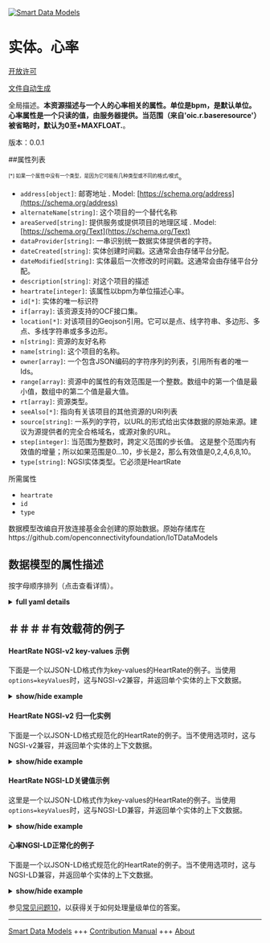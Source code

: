 <!-- 10-Header -->  
[![Smart Data Models](https://smartdatamodels.org/wp-content/uploads/2022/01/SmartDataModels_logo.png "Logo")](https://smartdatamodels.org)  
实体。心率  
=====<!-- /10-Header -->  
<!-- 15-License -->  
[开放许可](https://github.com/smart-data-models//dataModel.OCF/blob/master/HeartRate/LICENSE.md)  
[文件自动生成](https://docs.google.com/presentation/d/e/2PACX-1vTs-Ng5dIAwkg91oTTUdt8ua7woBXhPnwavZ0FxgR8BsAI_Ek3C5q97Nd94HS8KhP-r_quD4H0fgyt3/pub?start=false&loop=false&delayms=3000#slide=id.gb715ace035_0_60)  
<!-- /15-License -->  
<!-- 20-Description -->  
全局描述。**本资源描述与一个人的心率相关的属性。单位是bpm，是默认单位。心率属性是一个只读的值，由服务器提供。当范围（来自'oic.r.baseresource'）被省略时，默认为0至+MAXFLOAT.**。  
版本：0.0.1  
<!-- /20-Description -->  
<!-- 30-PropertiesList -->  

##属性列表  

<sup><sub>[*] 如果一个属性中没有一个类型，是因为它可能有几种类型或不同的格式/模式</sub></sup>。  
- `address[object]`: 邮寄地址  . Model: [https://schema.org/address](https://schema.org/address)- `alternateName[string]`: 这个项目的一个替代名称  - `areaServed[string]`: 提供服务或提供项目的地理区域  . Model: [https://schema.org/Text](https://schema.org/Text)- `dataProvider[string]`: 一串识别统一数据实体提供者的字符。  - `dateCreated[string]`: 实体创建时间戳。这通常会由存储平台分配。  - `dateModified[string]`: 实体最后一次修改的时间戳。这通常会由存储平台分配。  - `description[string]`: 对这个项目的描述  - `heartrate[integer]`: 该属性以bpm为单位描述心率。  - `id[*]`: 实体的唯一标识符  - `if[array]`: 该资源支持的OCF接口集。  - `location[*]`: 对该项目的Geojson引用。它可以是点、线字符串、多边形、多点、多线字符串或多多边形。  - `n[string]`: 资源的友好名称  - `name[string]`: 这个项目的名称。  - `owner[array]`: 一个包含JSON编码的字符序列的列表，引用所有者的唯一Ids。  - `range[array]`: 资源中的属性的有效范围是一个整数。数组中的第一个值是最小值，数组中的第二个值是最大值。  - `rt[array]`: 资源类型。  - `seeAlso[*]`: 指向有关该项目的其他资源的URI列表  - `source[string]`: 一系列的字符，以URL的形式给出实体数据的原始来源。建议为源提供者的完全合格域名，或源对象的URL。  - `step[integer]`: 当范围为整数时，跨定义范围的步长值。  这是整个范围内有效值的增量；所以如果范围是0...10，步长是2，那么有效值是0,2,4,6,8,10。  - `type[string]`: NGSI实体类型。它必须是HeartRate  <!-- /30-PropertiesList -->  
<!-- 35-RequiredProperties -->  
所需属性  
- `heartrate`  - `id`  - `type`  <!-- /35-RequiredProperties -->  
<!-- 40-RequiredProperties -->  
数据模型改编自开放连接基金会创建的原始数据。原始存储库在https://github.com/openconnectivityfoundation/IoTDataModels  
<!-- /40-RequiredProperties -->  
<!-- 50-DataModelHeader -->  
## 数据模型的属性描述  
按字母顺序排列（点击查看详情）。  
<!-- /50-DataModelHeader -->  
<!-- 60-ModelYaml -->  
<details><summary><strong>full yaml details</strong></summary>    
```yaml  
HeartRate:    
  description: 'This Resource describes the Properties associated with a person''s heart rate. The unit, which is the default unit, is bpm. The heartrate Property is a read-only value that is provided by the server. When range (from ''oic.r.baseresource'') is omitted the default is 0 to +MAXFLOAT.'    
  properties:    
    address:    
      description: 'The mailing address'    
      properties:    
        addressCountry:    
          description: 'Property. The country. For example, Spain. Model:''https://schema.org/addressCountry'''    
          type: string    
        addressLocality:    
          description: 'Property. The locality in which the street address is, and which is in the region. Model:''https://schema.org/addressLocality'''    
          type: string    
        addressRegion:    
          description: 'Property. The region in which the locality is, and which is in the country. Model:''https://schema.org/addressRegion'''    
          type: string    
        postOfficeBoxNumber:    
          description: 'Property. The post office box number for PO box addresses. For example, 03578. Model:''https://schema.org/postOfficeBoxNumber'''    
          type: string    
        postalCode:    
          description: 'Property. The postal code. For example, 24004. Model:''https://schema.org/https://schema.org/postalCode'''    
          type: string    
        streetAddress:    
          description: 'Property. The street address. Model:''https://schema.org/streetAddress'''    
          type: string    
      type: object    
      x-ngsi:    
        model: https://schema.org/address    
        type: Property    
    alternateName:    
      description: 'An alternative name for this item'    
      type: string    
      x-ngsi:    
        type: Property    
    areaServed:    
      description: 'The geographic area where a service or offered item is provided'    
      type: string    
      x-ngsi:    
        model: https://schema.org/Text    
        type: Property    
    dataProvider:    
      description: 'A sequence of characters identifying the provider of the harmonised data entity.'    
      type: string    
      x-ngsi:    
        type: Property    
    dateCreated:    
      description: 'Entity creation timestamp. This will usually be allocated by the storage platform.'    
      format: date-time    
      type: string    
      x-ngsi:    
        type: Property    
    dateModified:    
      description: 'Timestamp of the last modification of the entity. This will usually be allocated by the storage platform.'    
      format: date-time    
      type: string    
      x-ngsi:    
        type: Property    
    description:    
      description: 'A description of this item'    
      type: string    
      x-ngsi:    
        type: Property    
    heartrate:    
      description: 'This Property describes the heart rate in bpm.'    
      minimum: 0    
      readOnly: true    
      type: integer    
      x-ngsi:    
        type: Property    
    id:    
      anyOf: &heartrate_-_properties_-_owner_-_items_-_anyof    
        - description: 'Property. Identifier format of any NGSI entity'    
          maxLength: 256    
          minLength: 1    
          pattern: ^[\w\-\.\{\}\$\+\*\[\]`|~^@!,:\\]+$    
          type: string    
        - description: 'Property. Identifier format of any NGSI entity'    
          format: uri    
          type: string    
      description: 'Unique identifier of the entity'    
      x-ngsi:    
        type: Property    
    if:    
      description: 'The OCF Interface set supported by this Resource.'    
      items:    
        enum:    
          - oic.if.s    
          - oic.if.baseline    
        type: string    
      minItems: 1    
      readOnly: true    
      type: array    
      uniqueItems: true    
      x-ngsi:    
        type: Property    
    location:    
      description: 'Geojson reference to the item. It can be Point, LineString, Polygon, MultiPoint, MultiLineString or MultiPolygon'    
      oneOf:    
        - description: 'Geoproperty. Geojson reference to the item. Point'    
          properties:    
            bbox:    
              items:    
                type: number    
              minItems: 4    
              type: array    
            coordinates:    
              items:    
                type: number    
              minItems: 2    
              type: array    
            type:    
              enum:    
                - Point    
              type: string    
          required:    
            - type    
            - coordinates    
          title: 'GeoJSON Point'    
          type: object    
        - description: 'Geoproperty. Geojson reference to the item. LineString'    
          properties:    
            bbox:    
              items:    
                type: number    
              minItems: 4    
              type: array    
            coordinates:    
              items:    
                items:    
                  type: number    
                minItems: 2    
                type: array    
              minItems: 2    
              type: array    
            type:    
              enum:    
                - LineString    
              type: string    
          required:    
            - type    
            - coordinates    
          title: 'GeoJSON LineString'    
          type: object    
        - description: 'Geoproperty. Geojson reference to the item. Polygon'    
          properties:    
            bbox:    
              items:    
                type: number    
              minItems: 4    
              type: array    
            coordinates:    
              items:    
                items:    
                  items:    
                    type: number    
                  minItems: 2    
                  type: array    
                minItems: 4    
                type: array    
              type: array    
            type:    
              enum:    
                - Polygon    
              type: string    
          required:    
            - type    
            - coordinates    
          title: 'GeoJSON Polygon'    
          type: object    
        - description: 'Geoproperty. Geojson reference to the item. MultiPoint'    
          properties:    
            bbox:    
              items:    
                type: number    
              minItems: 4    
              type: array    
            coordinates:    
              items:    
                items:    
                  type: number    
                minItems: 2    
                type: array    
              type: array    
            type:    
              enum:    
                - MultiPoint    
              type: string    
          required:    
            - type    
            - coordinates    
          title: 'GeoJSON MultiPoint'    
          type: object    
        - description: 'Geoproperty. Geojson reference to the item. MultiLineString'    
          properties:    
            bbox:    
              items:    
                type: number    
              minItems: 4    
              type: array    
            coordinates:    
              items:    
                items:    
                  items:    
                    type: number    
                  minItems: 2    
                  type: array    
                minItems: 2    
                type: array    
              type: array    
            type:    
              enum:    
                - MultiLineString    
              type: string    
          required:    
            - type    
            - coordinates    
          title: 'GeoJSON MultiLineString'    
          type: object    
        - description: 'Geoproperty. Geojson reference to the item. MultiLineString'    
          properties:    
            bbox:    
              items:    
                type: number    
              minItems: 4    
              type: array    
            coordinates:    
              items:    
                items:    
                  items:    
                    items:    
                      type: number    
                    minItems: 2    
                    type: array    
                  minItems: 4    
                  type: array    
                type: array    
              type: array    
            type:    
              enum:    
                - MultiPolygon    
              type: string    
          required:    
            - type    
            - coordinates    
          title: 'GeoJSON MultiPolygon'    
          type: object    
      x-ngsi:    
        type: Geoproperty    
    n:    
      description: 'Friendly name of the Resource'    
      maxLength: 64    
      readOnly: true    
      type: string    
      x-ngsi:    
        type: Property    
    name:    
      description: 'The name of this item.'    
      type: string    
      x-ngsi:    
        type: Property    
    owner:    
      description: 'A List containing a JSON encoded sequence of characters referencing the unique Ids of the owner(s)'    
      items:    
        anyOf: *heartrate_-_properties_-_owner_-_items_-_anyof    
        description: 'Property. Unique identifier of the entity'    
      type: array    
      x-ngsi:    
        type: Property    
    range:    
      description: 'The valid range for the Property in the Resource as an integer. The first value in the array is the minimum value, the second value in the array is the maximum value.'    
      items:    
        type: integer    
      maxItems: 2    
      minItems: 2    
      readOnly: true    
      type: array    
      x-ngsi:    
        type: Property    
    rt:    
      description: 'The Resource Type.'    
      items:    
        enum:    
          - oic.r.heartrate    
        type: string    
      minItems: 1    
      readOnly: true    
      type: array    
      uniqueItems: true    
      x-ngsi:    
        type: Property    
    seeAlso:    
      description: 'list of uri pointing to additional resources about the item'    
      oneOf:    
        - items:    
            format: uri    
            type: string    
          minItems: 1    
          type: array    
        - format: uri    
          type: string    
      x-ngsi:    
        type: Property    
    source:    
      description: 'A sequence of characters giving the original source of the entity data as a URL. Recommended to be the fully qualified domain name of the source provider, or the URL to the source object.'    
      type: string    
      x-ngsi:    
        type: Property    
    step:    
      description: 'Step value across the defined range when the range is an integer.  This is the increment for valid values across the range; so if range is 0..10 and step is 2 then valid values are 0,2,4,6,8,10.'    
      readOnly: true    
      type: integer    
      x-ngsi:    
        type: Property    
    type:    
      description: 'NGSI entity type. It has to be HeartRate'    
      enum:    
        - HeartRate    
      type: string    
      x-ngsi:    
        type: Property    
  required:    
    - heartrate    
    - id    
    - type    
  type: object    
  x-derived-from: https://raw.githubusercontent.com/openconnectivityfoundation/IoTDataModels/master/HeartRate.swagger.json    
  x-disclaimer: 'Redistribution and use in source and binary forms, with or without modification, are permitted  provided that the license conditions are met. Copyleft (c) 2021 Contributors to Smart Data Models Program'    
  x-license-url: https://github.com/smart-data-models/dataModel.OCF/blob/master/HeartRate/LICENSE.md    
  x-model-schema: https://smart-data-models.github.io/dataModel.OCF/HeartRate/schema.json    
  x-model-tags: OCF    
  x-version: 0.0.1    
```  
</details>    
<!-- /60-ModelYaml -->  
<!-- 70-MiddleNotes -->  
<!-- /70-MiddleNotes -->  
<!-- 80-Examples -->  
## ＃＃＃＃有效载荷的例子  
#### HeartRate NGSI-v2 key-values 示例  
下面是一个以JSON-LD格式作为key-values的HeartRate的例子。当使用`options=keyValues`时，这与NGSI-v2兼容，并返回单个实体的上下文数据。  
<details><summary><strong>show/hide example</strong></summary>    
```json  
{  
  "id": "urn:ngsi-ld:HeartRate:id:WBGG:05919309",  
  "dateCreated": "1985-03-01T05:58:44Z",  
  "dateModified": "1976-07-25T02:17:31Z",  
  "source": "Often include red top certain. At hair lay entire strategy friend. Perhaps scientist court decide.",  
  "name": "Side interest will account. Control coach detail radio direction case. Let institution successful range.",  
  "alternateName": "Sure drop American shake. Different edge position wrong south majority institution.",  
  "description": "Size relationship upon person activity. Doctor dark center accept law unit. Identify stand still social position use magazine.",  
  "dataProvider": "Me into real strategy score public peace chair. Tell doctor hard notice.",  
  "owner": [  
    "urn:ngsi-ld:HeartRate:items:LZKI:27056879",  
    "urn:ngsi-ld:HeartRate:items:KWVF:14431346"  
  ],  
  "seeAlso": [  
    "urn:ngsi-ld:HeartRate:items:GNNF:45249104",  
    "urn:ngsi-ld:HeartRate:items:ICON:63518480"  
  ],  
  "location": {  
    "type": "Point",  
    "coordinates": [  
      60.4631845,  
      -4.194848  
    ]  
  },  
  "address": {  
    "streetAddress": "Box care beat last. Enjoy security pull inside company half. Strong huge help amount write environment.",  
    "addressLocality": "Before size past article. Week music finish lot manage quality.",  
    "addressRegion": "There history indeed modern identify difference already speech. Again use risk strong since.",  
    "addressCountry": "Sort phone generation. American add second above near drop might.",  
    "postalCode": "Join account guess. Most occur perhaps item enjoy couple.",  
    "postOfficeBoxNumber": "Meeting everyone we evening onto. We writer together why whose light."  
  },  
  "areaServed": "Though available fire great television artist way. Student few building summer. Bar discuss join wife. Sound book wall during.",  
  "heartrate": {  
    "type": "Property",  
    "value": 864  
  },  
  "rt": [  
    "oic.r.heartrate",  
    "oic.r.heartrate"  
  ],  
  "n": "Whole magazine truth stop whose.",  
  "if": [  
    "oic.if.s",  
    "oic.if.baseline"  
  ],  
  "range": [  
    864,  
    864  
  ],  
  "step": {  
    "type": "Property",  
    "value": 864  
  },  
  "type": "HeartRate"  
}  
```  
</details>  
#### HeartRate NGSI-v2 归一化实例  
下面是一个以JSON-LD格式规范化的HeartRate的例子。当不使用选项时，这与NGSI-v2兼容，并返回单个实体的上下文数据。  
<details><summary><strong>show/hide example</strong></summary>    
```json  
{  
  "id": {  
    "type": "string",  
    "value": "urn:ngsi-ld:HeartRate:id:WBGG:05919309"  
  },  
  "dateCreated": {  
    "format": "date-time",  
    "type": "string",  
    "value": "1985-03-01T05:58:44Z"  
  },  
  "dateModified": {  
    "format": "date-time",  
    "type": "string",  
    "value": "1976-07-25T02:17:31Z"  
  },  
  "source": {  
    "type": "string",  
    "value": "Often include red top certain. At hair lay entire strategy friend. Perhaps scientist court decide."  
  },  
  "name": {  
    "type": "string",  
    "value": "Side interest will account. Control coach detail radio direction case. Let institution successful range."  
  },  
  "alternateName": {  
    "type": "string",  
    "value": "Sure drop American shake. Different edge position wrong south majority institution."  
  },  
  "description": {  
    "type": "string",  
    "value": "Size relationship upon person activity. Doctor dark center accept law unit. Identify stand still social position use magazine."  
  },  
  "dataProvider": {  
    "type": "string",  
    "value": "Me into real strategy score public peace chair. Tell doctor hard notice."  
  },  
  "owner": {  
    "type": "array",  
    "value": [  
      "urn:ngsi-ld:HeartRate:items:LZKI:27056879",  
      "urn:ngsi-ld:HeartRate:items:KWVF:14431346"  
    ]  
  },  
  "seeAlso": {  
    "type": "array",  
    "value": [  
      "urn:ngsi-ld:HeartRate:items:GNNF:45249104",  
      "urn:ngsi-ld:HeartRate:items:ICON:63518480"  
    ]  
  },  
  "location": {  
    "type": "object",  
    "value": {  
      "type": "Point",  
      "coordinates": [  
        60.4631845,  
        -4.194848  
      ]  
    }  
  },  
  "address": {  
    "type": "object",  
    "value": {  
      "streetAddress": "Box care beat last. Enjoy security pull inside company half. Strong huge help amount write environment.",  
      "addressLocality": "Before size past article. Week music finish lot manage quality.",  
      "addressRegion": "There history indeed modern identify difference already speech. Again use risk strong since.",  
      "addressCountry": "Sort phone generation. American add second above near drop might.",  
      "postalCode": "Join account guess. Most occur perhaps item enjoy couple.",  
      "postOfficeBoxNumber": "Meeting everyone we evening onto. We writer together why whose light."  
    }  
  },  
  "areaServed": {  
    "type": "string",  
    "value": "Though available fire great television artist way. Student few building summer. Bar discuss join wife. Sound book wall during."  
  },  
  "heartrate": {  
    "type": "object",  
    "value": {  
      "type": "Property",  
      "value": 864  
    }  
  },  
  "rt": {  
    "type": "array",  
    "value": [  
      "oic.r.heartrate",  
      "oic.r.heartrate"  
    ]  
  },  
  "n": {  
    "type": "string",  
    "value": "Whole magazine truth stop whose."  
  },  
  "if": {  
    "type": "array",  
    "value": [  
      "oic.if.s",  
      "oic.if.baseline"  
    ]  
  },  
  "range": {  
    "type": "array",  
    "value": [  
      864,  
      864  
    ]  
  },  
  "step": {  
    "type": "object",  
    "value": {  
      "type": "Property",  
      "value": 864  
    }  
  },  
  "type": {  
    "type": "string",  
    "value": "HeartRate"  
  }  
}  
```  
</details>  
#### HeartRate NGSI-LD关键值示例  
这里是一个以JSON-LD格式作为key-values的HeartRate的例子。当使用`options=keyValues`时，这与NGSI-LD兼容，并返回单个实体的上下文数据。  
<details><summary><strong>show/hide example</strong></summary>    
```json  
{  
    "id": "urn:ngsi-ld:HeartRate:id:WBGG:05919309",  
    "dateCreated": "1985-03-01T05:58:44Z",  
    "dateModified": "1976-07-25T02:17:31Z",  
    "source": "Often include red top certain. At hair lay entire strategy friend. Perhaps scientist court decide.",  
    "name": "Side interest will account. Control coach detail radio direction case. Let institution successful range.",  
    "alternateName": "Sure drop American shake. Different edge position wrong south majority institution.",  
    "description": "Size relationship upon person activity. Doctor dark center accept law unit. Identify stand still social position use magazine.",  
    "dataProvider": "Me into real strategy score public peace chair. Tell doctor hard notice.",  
    "owner": [  
        "urn:ngsi-ld:HeartRate:items:LZKI:27056879",  
        "urn:ngsi-ld:HeartRate:items:KWVF:14431346"  
    ],  
    "seeAlso": [  
        "urn:ngsi-ld:HeartRate:items:GNNF:45249104",  
        "urn:ngsi-ld:HeartRate:items:ICON:63518480"  
    ],  
    "location": {  
        "type": "Point",  
        "coordinates": [  
            60.4631845,  
            -4.194848  
        ]  
    },  
    "address": {  
        "streetAddress": "Box care beat last. Enjoy security pull inside company half. Strong huge help amount write environment.",  
        "addressLocality": "Before size past article. Week music finish lot manage quality.",  
        "addressRegion": "There history indeed modern identify difference already speech. Again use risk strong since.",  
        "addressCountry": "Sort phone generation. American add second above near drop might.",  
        "postalCode": "Join account guess. Most occur perhaps item enjoy couple.",  
        "postOfficeBoxNumber": "Meeting everyone we evening onto. We writer together why whose light."  
    },  
    "areaServed": "Though available fire great television artist way. Student few building summer. Bar discuss join wife. Sound book wall during.",  
    "heartrate": {  
        "type": "Property",  
        "value": 864  
    },  
    "rt": [  
        "oic.r.heartrate",  
        "oic.r.heartrate"  
    ],  
    "n": "Whole magazine truth stop whose.",  
    "if": [  
        "oic.if.s",  
        "oic.if.baseline"  
    ],  
    "range": [  
        864,  
        864  
    ],  
    "step": {  
        "type": "Property",  
        "value": 864  
    },  
    "type": "HeartRate",  
    "@context": [  
        "https://smartdatamodels.org/context.jsonld",  
        "https://raw.githubusercontent.com/smart-data-models/dataModel.OCF/master/context.jsonld"  
    ]  
}  
```  
</details>  
#### 心率NGSI-LD正常化的例子  
下面是一个以JSON-LD格式规范化的HeartRate的例子。当不使用选项时，这与NGSI-LD兼容，并返回单个实体的上下文数据。  
<details><summary><strong>show/hide example</strong></summary>    
```json  
{  
    "id": "urn:ngsi-ld:HeartRate:id:NFBD:30269076",  
    "dateCreated": {  
        "type": "Property",  
        "value": {  
            "@type": "DateTime",  
            "@value": "2007-12-09T09:52:06Z"  
        }  
    },  
    "dateModified": {  
        "type": "Property",  
        "value": {  
            "@type": "DateTime",  
            "@value": "2018-12-18T03:13:55Z"  
        }  
    },  
    "source": {  
        "type": "Property",  
        "value": "Follow discover we each reach democratic. View space agree seven month throughout city security."  
    },  
    "name": {  
        "type": "Property",  
        "value": "Agent game world appear per type carry. Per family authority public cost sell."  
    },  
    "alternateName": {  
        "type": "Property",  
        "value": "Keep make long provide. Look try training check so or Mrs."  
    },  
    "description": {  
        "type": "Property",  
        "value": "Federal line lay. Step event staff maybe who purpose from. Brother organization process relationship art."  
    },  
    "dataProvider": {  
        "type": "Property",  
        "value": "Middle language kid. Become different president care election computer world parent."  
    },  
    "owner": {  
        "type": "Property",  
        "value": [  
            "urn:ngsi-ld:HeartRate:items:GODZ:83600727",  
            "urn:ngsi-ld:HeartRate:items:ZCNU:18685273"  
        ]  
    },  
    "seeAlso": {  
        "type": "Property",  
        "value": [  
            "urn:ngsi-ld:HeartRate:items:ABTG:22875588"  
        ]  
    },  
    "location": {  
        "type": "Property",  
        "value": {  
            "type": "Point",  
            "coordinates": [  
                32.8233835,  
                174.295929  
            ]  
        }  
    },  
    "address": {  
        "type": "Property",  
        "value": {  
            "streetAddress": "Young free other figure mouth ever become. Boy really majority power.",  
            "addressLocality": "Myself action impact. Kid that structure unit. Begin clear art thus official.",  
            "addressRegion": "Bring bank exist place particular adult alone. Such drug finally here. Stand group project standard true organization.",  
            "addressCountry": "General score pattern our. Although policy start enjoy. Serve family life four fact compare season Mr.",  
            "postalCode": "Represent smile such. Travel house buy wind marriage affect blue customer. Effect then wait many.",  
            "postOfficeBoxNumber": "Them opportunity get goal firm sound. Ever state man recently candidate behavior many. Think election Democrat think prevent particular."  
        }  
    },  
    "areaServed": {  
        "type": "Property",  
        "value": "Man member spring issue food. Walk middle development many maybe word defense great."  
    },  
    "heartrate": {  
        "type": "Property",  
        "value": 583  
    },  
    "rt": {  
        "type": "Property",  
        "value": [  
            "oic.r.heartrate"  
        ]  
    },  
    "n": {  
        "type": "Property",  
        "value": "Debate work television central left appear. Agent stop speech specific meet question option. Son part social traditional blue phone second class."  
    },  
    "if": {  
        "type": "Property",  
        "value": [  
            "oic.if.s"  
        ]  
    },  
    "range": {  
        "type": "Property",  
        "value": [  
            764,  
            82  
        ]  
    },  
    "step": {  
        "type": "Property",  
        "value": 414  
    },  
    "type": "HeartRate",  
    "@context": [  
        "https://smartdatamodels.org/context.jsonld",  
        "https://raw.githubusercontent.com/smart-data-models/dataModel.OCF/master/context.jsonld"  
    ]  
}  
```  
</details><!-- /80-Examples -->  
<!-- 90-FooterNotes -->  
<!-- /90-FooterNotes -->  
<!-- 95-Units -->  
参见[常见问题10](https://smartdatamodels.org/index.php/faqs/)，以获得关于如何处理量级单位的答案。  
<!-- /95-Units -->  
<!-- 97-LastFooter -->  
---  
[Smart Data Models](https://smartdatamodels.org) +++ [Contribution Manual](https://bit.ly/contribution_manual) +++ [About](https://bit.ly/Introduction_SDM)<!-- /97-LastFooter -->  
